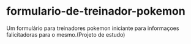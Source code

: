 # formulario-de-treinador-pokemon
Um formulário para treinadores pokemon iniciante para informaçoes falicitadoras para o mesmo.(Projeto de estudo) 
